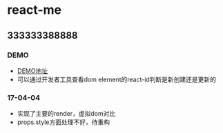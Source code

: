 # react-me
## 333333388888

### DEMO
* [DEMO地址](https://czy0729.github.io/react-me/)
* 可以通过开发者工具查看dom element的react-id判断是新创建还是更新的

### 17-04-04
* 实现了主要的render，虚拟dom对比
* props.style方面处理不好，待重构